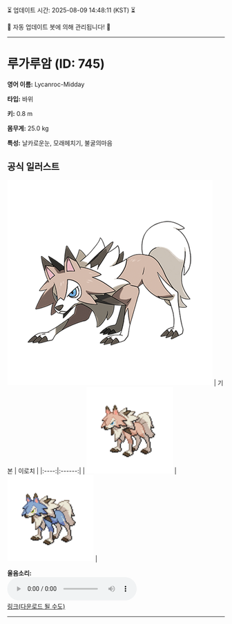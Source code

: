 
⏳ 업데이트 시간: 2025-08-09 14:48:11 (KST) ⏳

🤖 자동 업데이트 봇에 의해 관리됩니다! 🤖

---

# 루가루암 (ID: 745)
**영어 이름:** Lycanroc-Midday

**타입:** 바위

**키:** 0.8 m

**몸무게:** 25.0 kg

**특성:** 날카로운눈, 모래헤치기, 불굴의마음

## 공식 일러스트
![](https://raw.githubusercontent.com/PokeAPI/sprites/master/sprites/pokemon/other/official-artwork/745.png)
| 기본 | 이로치 |
|:----:|:------:|
| <img src="https://raw.githubusercontent.com/PokeAPI/sprites/master/sprites/pokemon/745.png" width="200"> | <img src="https://raw.githubusercontent.com/PokeAPI/sprites/master/sprites/pokemon/shiny/745.png" width="200"> |

**울음소리:**<br><audio controls src="https://raw.githubusercontent.com/PokeAPI/cries/main/cries/pokemon/latest/745.ogg"></audio><br> [링크(다운로드 될 수도)](https://raw.githubusercontent.com/PokeAPI/cries/main/cries/pokemon/latest/745.ogg)


---
